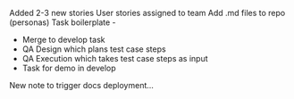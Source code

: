 Added 2-3 new stories
User stories assigned to team
Add .md files to repo (personas)
Task boilerplate - 
-  Merge to develop task
-  QA Design which plans test case steps
-  QA Execution which takes test case steps as input
-  Task for demo in develop

New note to trigger docs deployment...
